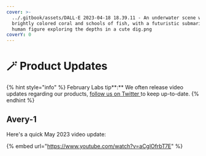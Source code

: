 ```yaml
---
cover: >-
  ../.gitbook/assets/DALL·E 2023-04-18 18.39.11 - An underwater scene with
  brightly colored coral and schools of fish, with a futuristic submarine and a
  human figure exploring the depths in a cute dig.png
coverY: 0
---
```


# 🪄 Product Updates

{% hint style="info" %}
February Labs tip**:** We often release video updates regarding our products, [follow us on Twitter ](https://twitter.com/february\_labs)to keep up-to-date.
{% endhint %}

## Avery-1

Here's a quick May 2023 video update:

{% embed url="https://www.youtube.com/watch?v=aCglOfrbT7E" %}
